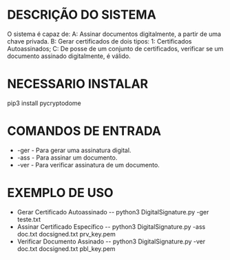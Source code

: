 # DESCRIÇÃO DO SISTEMA
O sistema é capaz de: A: Assinar documentos digitalmente, a partir de uma chave privada. B: Gerar certificados de dois tipos: 1: Certificados Autoassinados; C: De posse de um conjunto de certificados, verificar se um documento assinado digitalmente, é válido.

# NECESSARIO INSTALAR
pip3 install pycryptodome

# COMANDOS DE ENTRADA
* -ger - Para gerar uma assinatura digital.
* -ass - Para assinar um documento.
* -ver - Para verificar assinatura de um documento.

# EXEMPLO DE USO
- Gerar Certificado Autoassinado
-- python3 DigitalSignature.py -ger teste.txt
- Assinar Certificado Específico
-- python3 DigitalSignature.py -ass doc.txt docsigned.txt prv_key.pem
- Verificar Documento Assinado
-- python3 DigitalSignature.py -ver doc.txt docsigned.txt pbl_key.pem
